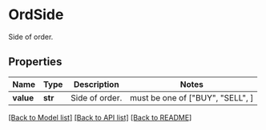 # OrdSide

Side of order. 

## Properties
Name | Type | Description | Notes
------------ | ------------- | ------------- | -------------
**value** | **str** | Side of order.  |  must be one of ["BUY", "SELL", ]

[[Back to Model list]](../README.md#documentation-for-models) [[Back to API list]](../README.md#documentation-for-api-endpoints) [[Back to README]](../README.md)


